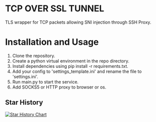# TCP OVER SSL TUNNEL
TLS wrapper for TCP packets allowing SNI injection through SSH Proxy.

# Installation and Usage
1. Clone the repository.
2. Create a python virtual environment in the repo directory.
3. Install dependencies using pip install -r requirements.txt.
4. Add your config to 'settings_template.ini' and rename the file to 'settings.ini'.
5. Run main.py to start the service.
6. Add SOCKS5 or HTTP proxy to browser or os.

## Star History

<a href="https://www.star-history.com/#Arana-Jayavihan/TCP-Over-SSL-Tunnel&Date">
 <picture>
   <source media="(prefers-color-scheme: dark)" srcset="https://api.star-history.com/svg?repos=Arana-Jayavihan/TCP-Over-SSL-Tunnel&type=Date&theme=dark" />
   <source media="(prefers-color-scheme: light)" srcset="https://api.star-history.com/svg?repos=Arana-Jayavihan/TCP-Over-SSL-Tunnel&type=Date" />
   <img alt="Star History Chart" src="https://api.star-history.com/svg?repos=Arana-Jayavihan/TCP-Over-SSL-Tunnel&type=Date" />
 </picture>
</a>

